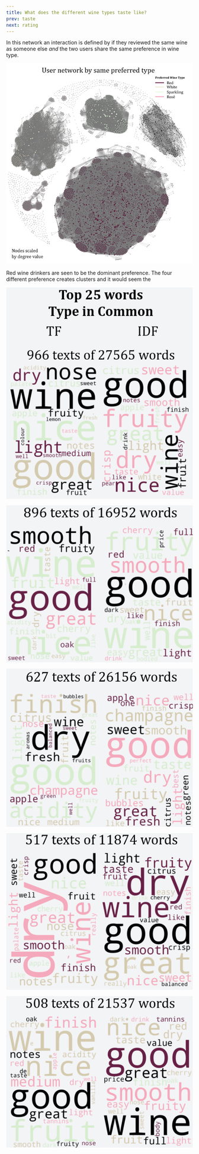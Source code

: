 ```yaml
---
title: What does the different wine types taste like?
prev: taste
next: rating
---
```


In this network an interaction is defined by if they reviewed the same wine as someone else _and_ the two users share the same preference in wine type.

![](/images/User_Network_TYPE.png)

Red wine drinkers are seen to be the dominant preference. The four different preference creates clusters and it would seem the 
 
![](/images/type_1.png)
 
![](/images/type_2.png)
 
![](/images/type_3.png)
 
![](/images/type_4.png)
 
![](/images/type_5.png)
